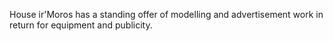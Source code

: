 House ir'Moros has a standing offer of modelling and advertisement work in return for equipment and publicity.